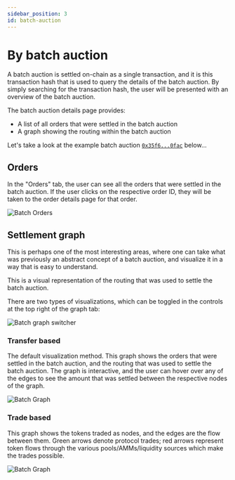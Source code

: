 ```yaml
---
sidebar_position: 3
id: batch-auction
---
```


# By batch auction

A batch auction is settled on-chain as a single transaction, and it is this transaction hash that is used to query the details of the batch auction. By simply searching for the transaction hash, the user will be presented with an overview of the batch auction. 

The batch auction details page provides:

- A list of all orders that were settled in the batch auction
- A graph showing the routing within the batch auction

Let's take a look at the example batch auction [`0x35f6...0fac`](https://explorer.cow.fi/tx/0x35f65ec4a9d84e27bdb6844f13e7cb72d9de62e6ef95855181bf577d69300fac) below...

## Orders

In the "Orders" tab, the user can see all the orders that were settled in the batch auction. If the user clicks on the respective order ID, they will be taken to the order details page for that order.

![Batch Orders](/img/explorer/batch_orders.png)

## Settlement graph

This is perhaps one of the most interesting areas, where one can take what was previously an abstract concept of a batch auction, and visualize it in a way that is easy to understand.

This is a visual representation of the routing that was used to settle the batch auction. 

There are two types of visualizations, which can be toggled in the controls at the top right of the graph tab:

![Batch graph switcher](/img/explorer/batch_graph_selector.png)

### Transfer based

The default visualization method.
This graph shows the orders that were settled in the batch auction, and the routing that was used to settle the batch auction.
The graph is interactive, and the user can hover over any of the edges to see the amount that was settled between the respective nodes of the graph.

![Batch Graph](/img/explorer/batch_graph_transfer-based.png)

### Trade based

This graph shows the tokens traded as nodes, and the edges are the flow between them.
Green arrows denote protocol trades; red arrows represent token flows through the various pools/AMMs/liquidity sources which make the trades possible. 

![Batch Graph](/img/explorer/batch_graph_trade-based.png)
